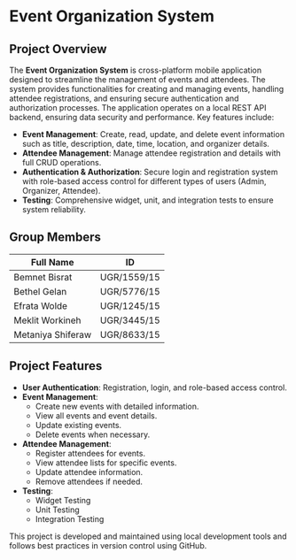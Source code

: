 
# Event Organization System

## Project Overview
The **Event Organization System** is cross-platform mobile application designed to streamline the management of events and attendees. The system provides functionalities for creating and managing events, handling attendee registrations, and ensuring secure authentication and authorization processes. The application operates on a local REST API backend, ensuring data security and performance. Key features include:

- **Event Management**: Create, read, update, and delete event information such as title, description, date, time, location, and organizer details.
- **Attendee Management**: Manage attendee registration and details with full CRUD operations.
- **Authentication & Authorization**: Secure login and registration system with role-based access control for different types of users (Admin, Organizer, Attendee).
- **Testing**: Comprehensive widget, unit, and integration tests to ensure system reliability.

## Group Members

| Full Name           | ID           |
|--------------------|--------------|
| Bemnet Bisrat      | UGR/1559/15  |
| Bethel Gelan       | UGR/5776/15  |
| Efrata Wolde       | UGR/1245/15  |
| Meklit Workineh    | UGR/3445/15  |
| Metaniya Shiferaw  | UGR/8633/15  |

## Project Features
- **User Authentication**: Registration, login, and role-based access control.
- **Event Management**:
  - Create new events with detailed information.
  - View all events and event details.
  - Update existing events.
  - Delete events when necessary.
- **Attendee Management**:
  - Register attendees for events.
  - View attendee lists for specific events.
  - Update attendee information.
  - Remove attendees if needed.
- **Testing**:
  - Widget Testing
  - Unit Testing
  - Integration Testing

This project is developed and maintained using local development tools and follows best practices in version control using GitHub.

